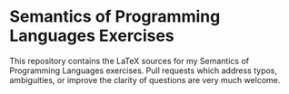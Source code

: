 Semantics of Programming Languages Exercises
===================

This repository contains the LaTeX sources for my Semantics of Programming Languages exercises. Pull requests which address typos, ambiguities, or improve the clarity of questions are very much welcome. 
